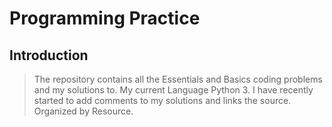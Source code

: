 # Programming Practice 

## Introduction

> The repository contains all the Essentials and Basics coding problems and my solutions to. My current Language Python 3. 
> I have recently started to add comments to my solutions and links the source. Organized by Resource.
